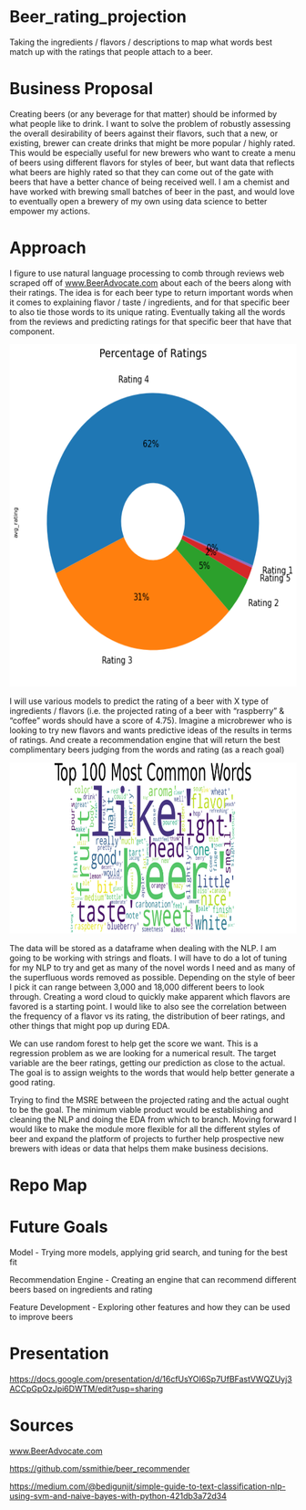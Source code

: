 # Beer_rating_projection
Taking the ingredients / flavors / descriptions to map what words best match up with the ratings that people attach to a beer.


# Business Proposal

Creating beers (or any beverage for that matter) should be informed by what people like to drink. I want to solve the problem of robustly assessing the overall desirability of beers against their flavors, such that a new, or existing, brewer can create drinks that might be more popular / highly rated. This would be especially useful for new brewers who want to create a menu of beers using different flavors for styles of beer, but want data that reflects what beers are highly rated so that they can come out of the gate with beers that have a better chance of being received well. I am a chemist and have worked with brewing small batches of beer in the past, and would love to eventually open a brewery of my own using data science to better empower my actions.

# Approach
I figure to use natural language processing to comb through reviews web scraped off of www.BeerAdvocate.com about each of the beers along with their ratings. The idea is for each beer type to return important words when it comes to explaining flavor / taste / ingredients, and for that specific beer to also tie those words to its unique rating. Eventually taking all the words from the reviews and predicting ratings for that specific beer that have that component. 

<p align="center">
 <img width="600" height="600" src=images/rating_dist_donut.png>
 </p>

I will use various models to predict the rating of a beer with X type of ingredients / flavors (i.e. the projected rating of a beer with “raspberry” & “coffee” words should have a score of 4.75). 
Imagine a microbrewer who is looking to try new flavors and wants predictive ideas of the results in terms of ratings.
And create a recommendation engine that will return the best complimentary beers judging from the words and rating (as a reach goal)

<p align="center">
 <img width="900" height="300" src=images/word_cloud_all.png>
 </p>

The data will be stored as a dataframe when dealing with the NLP. I am going to be working with strings and floats. I will have to do a lot of tuning for my NLP to try and get as many of the novel words I need and as many of the superfluous words removed as possible. Depending on the style of beer I pick it can range between 3,000 and 18,000 different beers to look through. Creating a word cloud to quickly make apparent which flavors are favored is a starting point. I would like to also see the correlation between the frequency of a flavor vs its rating, the distribution of beer ratings, and other things that might pop up during EDA.

We can use random forest to help get the score we want. This is a regression problem as we are looking for a numerical result. The target variable are the beer ratings, getting our prediction as close to the actual. The goal is to assign weights to the words that would help better generate a good rating.

Trying to find the MSRE between the projected rating and the actual ought to be the goal. The minimum viable product would be establishing and cleaning the NLP and doing the EDA from which to branch. Moving forward I would like to make the module more flexible for all the different styles of beer and expand the platform of projects to further help prospective new brewers with ideas or data that helps them make business decisions. 


# Repo Map



# Future Goals
Model - Trying more models, applying grid search, and tuning for the best fit

Recommendation Engine - Creating an engine that can recommend different beers based on ingredients and rating

Feature Development - Exploring other features and how they can be used to improve beers


# Presentation
https://docs.google.com/presentation/d/16cfUsYOI6Sp7UfBFastVWQZUyj3ACCpGpOzJpi6DWTM/edit?usp=sharing


# Sources
www.BeerAdvocate.com

https://github.com/ssmithie/beer_recommender

https://medium.com/@bedigunjit/simple-guide-to-text-classification-nlp-using-svm-and-naive-bayes-with-python-421db3a72d34


